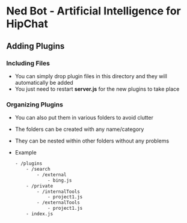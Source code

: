 # Ned Bot - Artificial Intelligence for HipChat

## Adding Plugins

### Including Files

- You can simply drop plugin files in this directory and they will automatically be added
- You just need to restart **server.js** for the new plugins to take place

### Organizing Plugins

- You can also put them in various folders to avoid clutter                    
- The folders can be created with any name/category
- They can be nested within other folders without any problems
    
- Example
    
    ```sh
    - /plugins
        - /search
            - /external
                - bing.js
        - /private
            - /internalTools
                - project1.js
            - /externalTools
                - project1.js
        - index.js
    ```
